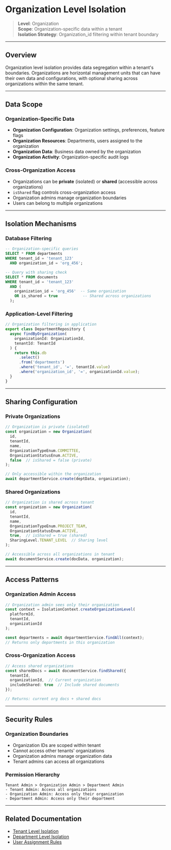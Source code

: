 # Organization Level Isolation

> **Level**: Organization  
> **Scope**: Organization-specific data within a tenant  
> **Isolation Strategy**: Organization_id filtering within tenant boundary

---

## Overview

Organization level isolation provides data segregation within a tenant's boundaries. Organizations are horizontal management units that can have their own data and configurations, with optional sharing across organizations within the same tenant.

---

## Data Scope

### Organization-Specific Data

- **Organization Configuration**: Organization settings, preferences, feature flags
- **Organization Resources**: Departments, users assigned to the organization
- **Organization Data**: Business data owned by the organization
- **Organization Activity**: Organization-specific audit logs

### Cross-Organization Access

- Organizations can be **private** (isolated) or **shared** (accessible across organizations)
- `isShared` flag controls cross-organization access
- Organization admins manage organization boundaries
- Users can belong to multiple organizations

---

## Isolation Mechanisms

### Database Filtering

```sql
-- Organization-specific queries
SELECT * FROM departments
WHERE tenant_id = 'tenant_123'
  AND organization_id = 'org_456';

-- Query with sharing check
SELECT * FROM documents
WHERE tenant_id = 'tenant_123'
  AND (
    organization_id = 'org_456'  -- Same organization
    OR is_shared = true           -- Shared across organizations
  );
```

### Application-Level Filtering

```typescript
// Organization filtering in application
export class DepartmentRepository {
  async findByOrganization(
    organizationId: OrganizationId,
    tenantId: TenantId
  ) {
    return this.db
      .select()
      .from('departments')
      .where('tenant_id', '=', tenantId.value)
      .where('organization_id', '=', organizationId.value);
  }
}
```

---

## Sharing Configuration

### Private Organizations

```typescript
// Organization is private (isolated)
const organization = new Organization(
  id,
  tenantId,
  name,
  OrganizationTypeEnum.COMMITTEE,
  OrganizationStatusEnum.ACTIVE,
  false  // isShared = false (private)
);

// Only accessible within the organization
await departmentService.create(deptData, organization);
```

### Shared Organizations

```typescript
// Organization is shared across tenant
const organization = new Organization(
  id,
  tenantId,
  name,
  OrganizationTypeEnum.PROJECT_TEAM,
  OrganizationStatusEnum.ACTIVE,
  true,  // isShared = true (shared)
  SharingLevel.TENANT_LEVEL  // Sharing level
);

// Accessible across all organizations in tenant
await documentService.create(docData, organization);
```

---

## Access Patterns

### Organization Admin Access

```typescript
// Organization admin sees only their organization
const context = IsolationContext.createOrganizationLevel(
  platformId,
  tenantId,
  organizationId
);

const departments = await departmentService.findAll(context);
// Returns only departments in this organization
```

### Cross-Organization Access

```typescript
// Access shared organizations
const sharedDocs = await documentService.findShared({
  tenantId,
  organizationId,  // Current organization
  includeShared: true  // Include shared documents
});

// Returns: current org docs + shared docs
```

---

## Security Rules

### Organization Boundaries

- Organization IDs are scoped within tenant
- Cannot access other tenants' organizations
- Organization admins manage organization data
- Tenant admins can access all organizations

### Permission Hierarchy

```
Tenant Admin > Organization Admin > Department Admin
- Tenant Admin: Access all organizations
- Organization Admin: Access only their organization
- Department Admin: Access only their department
```

---

## Related Documentation

- [Tenant Level Isolation](./tenant-isolation.md)
- [Department Level Isolation](./department-isolation.md)
- [User Assignment Rules](../organizations/user-assignment.md)
